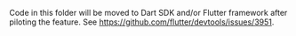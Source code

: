 Code in this folder will be moved to Dart SDK and/or Flutter framework after piloting the feature.
See https://github.com/flutter/devtools/issues/3951.
